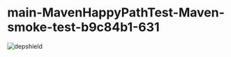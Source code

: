 # main-MavenHappyPathTest-Maven-smoke-test-b9c84b1-631

![depshield](https://depshield.sonatype.org/badges/depshield-prod/main-MavenHappyPathTest-Maven-smoke-test-b9c84b1-631/depshield.svg)